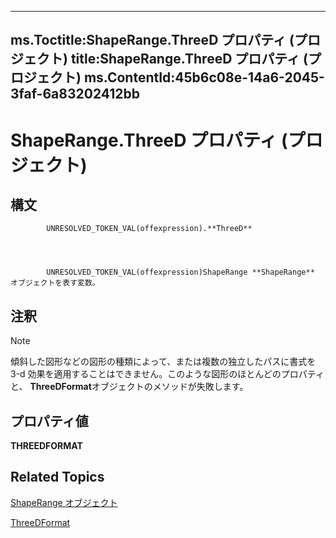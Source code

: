 
---
ms.Toctitle:ShapeRange.ThreeD プロパティ (プロジェクト)
title:ShapeRange.ThreeD プロパティ (プロジェクト)
ms.ContentId:45b6c08e-14a6-2045-3faf-6a83202412bb
---
# ShapeRange.ThreeD プロパティ (プロジェクト)





## 構文

            UNRESOLVED_TOKEN_VAL(offexpression).**ThreeD**




            UNRESOLVED_TOKEN_VAL(offexpression)ShapeRange **ShapeRange** オブジェクトを表す変数。



## 注釈

>[!NOTE]
>傾斜した図形などの図形の種類によって、または複数の独立したパスに書式を 3-d 効果を適用することはできません。このような図形のほとんどのプロパティと、 **ThreeDFormat**オブジェクトのメソッドが失敗します。





## プロパティ値
**THREEDFORMAT**



## Related Topics

[ShapeRange オブジェクト](315031aa-4b8c-424b-26e7-ce15897beb05.md)

[ThreeDFormat](http://msdn.microsoft.com/en-us/library/office/ff836783(v=office.15))




